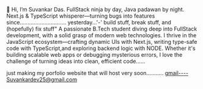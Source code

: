 👋 Hi, I’m Suvankar Das.
FullStack ninja by day, Java padawan by night. Next.js & TypeScript whisperer—turning bugs into features since.............................. yesterday...'-'
build stuff, break stuff, and (hopefully) fix stuff"
A passionate B.Tech student diving deep into FullStack development, with a solid grasp of modern web technologies. I thrive in the JavaScript ecosystem—crafting dynamic UIs with Next.js, writing type-safe code with TypeScript,and exploring backend logic with NODE. Whether it's building scalable web apps or debugging mysterious errors, I love the challenge of turning ideas into clean, efficient code......

just making my porfolio website that will host very soon...........
gmail----Suvankardev25@gmail.com
<!---
Suvankar-dev/Suvankar-dev is a ✨ special ✨ repository because its `README.md` (this file) appears on your GitHub profile.
You can click the Preview link to take a look at your changes.
--->
